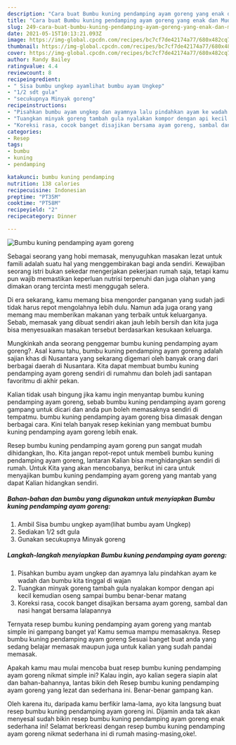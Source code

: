 ```yaml
---
description: "Cara buat Bumbu kuning pendamping ayam goreng yang enak dan Mudah Dibuat"
title: "Cara buat Bumbu kuning pendamping ayam goreng yang enak dan Mudah Dibuat"
slug: 249-cara-buat-bumbu-kuning-pendamping-ayam-goreng-yang-enak-dan-mudah-dibuat
date: 2021-05-15T10:13:21.093Z
image: https://img-global.cpcdn.com/recipes/bc7cf7de42174a77/680x482cq70/bumbu-kuning-pendamping-ayam-goreng-foto-resep-utama.jpg
thumbnail: https://img-global.cpcdn.com/recipes/bc7cf7de42174a77/680x482cq70/bumbu-kuning-pendamping-ayam-goreng-foto-resep-utama.jpg
cover: https://img-global.cpcdn.com/recipes/bc7cf7de42174a77/680x482cq70/bumbu-kuning-pendamping-ayam-goreng-foto-resep-utama.jpg
author: Randy Bailey
ratingvalue: 4.4
reviewcount: 8
recipeingredient:
- " Sisa bumbu ungkep ayamlihat bumbu ayam Ungkep"
- "1/2 sdt gula"
- "secukupnya Minyak goreng"
recipeinstructions:
- "Pisahkan bumbu ayam ungkep dan ayamnya lalu pindahkan ayam ke wadah dan bumbu kita tinggal di wajan"
- "Tuangkan minyak goreng tambah gula nyalakan kompor dengan api kecil kemudian oseng sampai bumbu benar-benar matang"
- "Koreksi rasa, cocok banget disajikan bersama ayam goreng, sambal dan nasi hangat bersama lalapannya"
categories:
- Resep
tags:
- bumbu
- kuning
- pendamping

katakunci: bumbu kuning pendamping 
nutrition: 138 calories
recipecuisine: Indonesian
preptime: "PT35M"
cooktime: "PT58M"
recipeyield: "2"
recipecategory: Dinner

---
```



![Bumbu kuning pendamping ayam goreng](https://img-global.cpcdn.com/recipes/bc7cf7de42174a77/680x482cq70/bumbu-kuning-pendamping-ayam-goreng-foto-resep-utama.jpg)

Sebagai seorang yang hobi memasak, menyuguhkan masakan lezat untuk famili adalah suatu hal yang menggembirakan bagi anda sendiri. Kewajiban seorang istri bukan sekedar mengerjakan pekerjaan rumah saja, tetapi kamu pun wajib memastikan keperluan nutrisi terpenuhi dan juga olahan yang dimakan orang tercinta mesti menggugah selera.

Di era  sekarang, kamu memang bisa mengorder panganan yang sudah jadi tidak harus repot mengolahnya lebih dulu. Namun ada juga orang yang memang mau memberikan makanan yang terbaik untuk keluarganya. Sebab, memasak yang dibuat sendiri akan jauh lebih bersih dan kita juga bisa menyesuaikan masakan tersebut berdasarkan kesukaan keluarga. 



Mungkinkah anda seorang penggemar bumbu kuning pendamping ayam goreng?. Asal kamu tahu, bumbu kuning pendamping ayam goreng adalah sajian khas di Nusantara yang sekarang digemari oleh banyak orang dari berbagai daerah di Nusantara. Kita dapat membuat bumbu kuning pendamping ayam goreng sendiri di rumahmu dan boleh jadi santapan favoritmu di akhir pekan.

Kalian tidak usah bingung jika kamu ingin menyantap bumbu kuning pendamping ayam goreng, sebab bumbu kuning pendamping ayam goreng gampang untuk dicari dan anda pun boleh memasaknya sendiri di tempatmu. bumbu kuning pendamping ayam goreng bisa dimasak dengan berbagai cara. Kini telah banyak resep kekinian yang membuat bumbu kuning pendamping ayam goreng lebih enak.

Resep bumbu kuning pendamping ayam goreng pun sangat mudah dihidangkan, lho. Kita jangan repot-repot untuk membeli bumbu kuning pendamping ayam goreng, lantaran Kalian bisa menghidangkan sendiri di rumah. Untuk Kita yang akan mencobanya, berikut ini cara untuk menyajikan bumbu kuning pendamping ayam goreng yang mantab yang dapat Kalian hidangkan sendiri.

<!--inarticleads1-->

##### Bahan-bahan dan bumbu yang digunakan untuk menyiapkan Bumbu kuning pendamping ayam goreng:

1. Ambil  Sisa bumbu ungkep ayam(lihat bumbu ayam Ungkep)
1. Sediakan 1/2 sdt gula
1. Gunakan secukupnya Minyak goreng




<!--inarticleads2-->

##### Langkah-langkah menyiapkan Bumbu kuning pendamping ayam goreng:

1. Pisahkan bumbu ayam ungkep dan ayamnya lalu pindahkan ayam ke wadah dan bumbu kita tinggal di wajan
1. Tuangkan minyak goreng tambah gula nyalakan kompor dengan api kecil kemudian oseng sampai bumbu benar-benar matang
1. Koreksi rasa, cocok banget disajikan bersama ayam goreng, sambal dan nasi hangat bersama lalapannya




Ternyata resep bumbu kuning pendamping ayam goreng yang mantab simple ini gampang banget ya! Kamu semua mampu memasaknya. Resep bumbu kuning pendamping ayam goreng Sesuai banget buat anda yang sedang belajar memasak maupun juga untuk kalian yang sudah pandai memasak.

Apakah kamu mau mulai mencoba buat resep bumbu kuning pendamping ayam goreng nikmat simple ini? Kalau ingin, ayo kalian segera siapin alat dan bahan-bahannya, lantas bikin deh Resep bumbu kuning pendamping ayam goreng yang lezat dan sederhana ini. Benar-benar gampang kan. 

Oleh karena itu, daripada kamu berfikir lama-lama, ayo kita langsung buat resep bumbu kuning pendamping ayam goreng ini. Dijamin anda tak akan menyesal sudah bikin resep bumbu kuning pendamping ayam goreng enak sederhana ini! Selamat berkreasi dengan resep bumbu kuning pendamping ayam goreng nikmat sederhana ini di rumah masing-masing,oke!.

